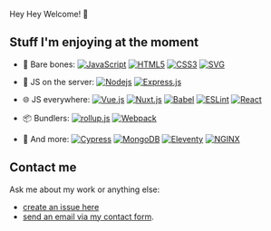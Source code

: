 Hey Hey Welcome! 👋

## Stuff I'm enjoying at the moment

* 🦴 Bare bones:
[![JavaScript](https://img.shields.io/badge/-JavaScript-F7DF1E?style=flat-square&logo=javascript&logoColor=000000&labelColor=%23F7DF1E&color=%23000000)](https://www.ecma-international.org/publications/standards/Ecma-262.htm)
[![HTML5](https://img.shields.io/badge/-HTML-%23E44D27?style=flat-square&logo=html5&logoColor=ffffff)](https://www.w3.org/TR/html52/)
[![CSS3](https://img.shields.io/badge/-CSS-%231572B6?style=flat-square&logo=css3)](https://www.w3.org/Style/CSS/)
[![SVG](https://img.shields.io/badge/-SVG-%23FFB13B?logoColor=%23ffffff&style=flat-square&logo=SVG)](https://www.w3.org/Graphics/SVG/)

* 🤖 JS on the server:
[![Nodejs](https://img.shields.io/badge/-Nodejs-339933?logoColor=%23ffffff&style=flat-square&logo=Node.js)](https://nodejs.org/)
[![Express.js](https://img.shields.io/badge/-Express.js-000000?logoColor=%23ffffff&style=flat-square)](https://expressjs.com/)
* 🌐 JS everywhere:
[![Vue.js](https://img.shields.io/badge/-Vue.js-4FC08D?logoColor=%23ffffff&style=flat-square&logo=Vue.js)](https://vuejs.org/)
[![Nuxt.js](https://img.shields.io/badge/-Nuxt.js-00C58E?logoColor=%23ffffff&style=flat-square&logo=Nuxt.js)](https://nuxtjs.org/)
[![Babel](https://img.shields.io/badge/-Babel-F9DC3E?labelColor=%23F9DC3E&logoColor=000000&color=000000&style=flat-square&logo=Babel)](https://babeljs.io/)
[![ESLint](https://img.shields.io/badge/-ESLint-4B32C3?logoColor=%23ffffff&style=flat-square&logo=ESLint)](https://eslint.org/)
[![React](https://img.shields.io/badge/-React-61DAFB?logoColor=%23000000&style=flat-square&logo=React)](https://reactjs.org/)
* 📦 Bundlers:
[![rollup.js](https://img.shields.io/badge/-rollup.js-EC4A3F?logoColor=%23ffffff&logo=rollup.js&style=flat-square)](https://rollupjs.org/guide/en/)
[![Webpack](https://img.shields.io/badge/-Webpack-8DD6F9?logoColor=%23000000&logo=Webpack&style=flat-square)](https://webpack.js.org/)
* 👯 And more:
[![Cypress](https://img.shields.io/badge/-Cypress-17202C?logoColor=%23ffffff&logo=Cypress&style=flat-square)](https://www.cypress.io/)
[![MongoDB](https://img.shields.io/badge/-MongoDB-47A248?logoColor=%23ffffff&logo=MongoDB&style=flat-square)](https://www.mongodb.com/)
[![Eleventy](https://img.shields.io/badge/-Eleventy-000000?style=flat-square&logo=Eleventy)](https://www.11ty.dev/)
[![NGINX](https://img.shields.io/badge/-NGINX-269539?logoColor=%23ffffff&logo=NGINX&style=flat-square)](https://www.nginx.com/)

## Contact me

Ask me about my work or anything else:

* [create an issue here](https://github.com/kswedberg/kswedberg/issues/new)
* [send an email via my contact form](https://karlswedberg.com/contact).

<!--
## My GitHub stats

![My GitHub Stats](https://github-readme-stats.vercel.app/api?username=kswedberg&hide=issues&show_icons=true&hide_title=true)


Get icons from https://simpleicons.org/

Here are some ideas:

- 🔭 I’m currently working on ...
- 🌱 I’m currently learning ...
- 👯 I’m looking to collaborate on ...
- 🤔 I’m looking for help with ...
- 💬 Ask me about ...
- 📫 How to reach me: ...
- 😄 Pronouns: ...
- ⚡ Fun fact: ...
-->
